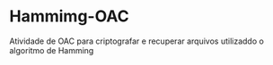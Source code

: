 # Hammimg-OAC
Atividade de OAC para criptografar e recuperar arquivos utilizaddo o algoritmo de Hamming

